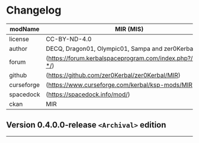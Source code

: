 # Changelog  
  
| modName    | MIR (MIS)                                                   |
| ---------- | ----------------------------------------------------------- |
| license    | CC-BY-ND-4.0                                                |
| author     | DECQ, Dragon01, Olympic01, Sampa and zer0Kerbal             |
| forum      | (https://forum.kerbalspaceprogram.com/index.php?/topic/-*/) |
| github     | (https://github.com/zer0Kerbal/zer0Kerbal/MIR)              |
| curseforge | (https://www.curseforge.com/kerbal/ksp-mods/MIR)            |
| spacedock  | (https://spacedock.info/mod/)                               |
| ckan       | MIR                                                         |

## Version 0.4.0.0-release `<Archival>` edition

---
